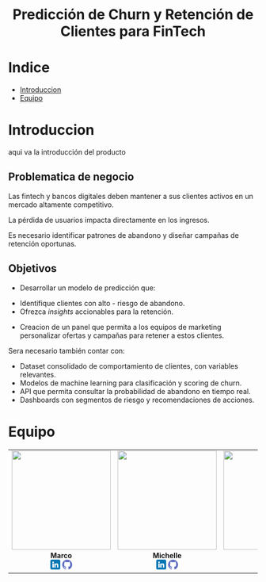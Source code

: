<h1 align= 'center'><strong>Predicción de Churn y Retención de Clientes para FinTech</strong></h1>

# Indice

- [Introduccion](#Introduccion)
- [Equipo](#Equipo)

# Introduccion

aqui va la introducción del producto

## Problematica de negocio

Las fintech y bancos digitales deben mantener a sus clientes activos en un mercado altamente competitivo.

La pérdida de usuarios impacta directamente en los ingresos.

Es necesario identificar patrones de abandono y diseñar campañas de retención oportunas.

## Objetivos

* Desarrollar un modelo de predicción que:

- Identifique clientes con alto - riesgo de abandono.
- Ofrezca *insights* accionables para la retención.

* Creacion de un panel que permita a los equipos de marketing personalizar ofertas y campañas para retener a estos clientes.

Sera necesario también contar con:
* Dataset consolidado de comportamiento de clientes, con variables relevantes.
* Modelos de machine learning para clasificación y scoring de churn.
* API que permita consultar la probabilidad de abandono en tiempo real.
* Dashboards con segmentos de riesgo y recomendaciones de acciones.


# Equipo

<div align= 'center'>

  <table align= 'center'>
    <tr align= 'center'>
      <td align= 'center'>
        <img src='https://avatars.githubusercontent.com/u/106486985?v=4' width='200' height='200'><br><strong>Marco</strong><br>
        <a href='https://www.linkedin.com/in/marco-antonio-caro-22459711b/' target="_blank"> <img src= 'assets\linkedin.png' style= 'width:20px;'></a>
        <a href='https://github.com/marco11235813' target="_blank"> <img src= 'assets\github.png' style= 'width:20px;'></a>
      </td>
      <td align= 'center'>
        <img src='https://github.com/user-attachments/assets/d122a17c-ce28-43d4-9d4f-8f5a90cc51ce' width='200' height='200'><br><strong>Michelle</strong><br>
        <a href='https://www.linkedin.com/in/michelle-arqueros-a6905627a/' target="_blank"> <img src= 'assets\linkedin.png' style= 'width:20px;'></a>
        <a href='https://github.com/ArMi1407' target="_blank"> <img src= 'assets\github.png' style= 'width:20px;'></a>
      </td>
      <td align= 'center'>
        <img src='https://github.com/user-attachments/assets/d72bf324-b844-4938-ae94-b952657594df' width='200' height='200'><br><strong>Ludmila</strong><br>
        <a href='https://www.linkedin.com/in/ludmila-andrea-sanchez/' target="_blank"> <img src= 'assets\linkedin.png' style= 'width:20px;'></a>
        <a href='https://github.com/Ludmi0611' target="_blank"> <img src= 'assets\github.png' style= 'width:20px;'></a>
      </td>
    </tr>
  </table>
</div>
